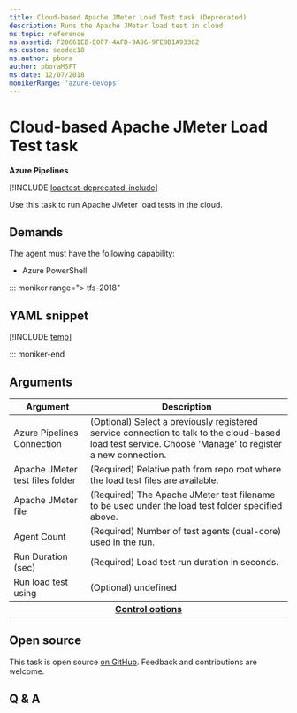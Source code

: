 ```yaml
---
title: Cloud-based Apache JMeter Load Test task (Deprecated)
description: Runs the Apache JMeter load test in cloud
ms.topic: reference
ms.assetid: F20661EB-E0F7-4AFD-9A86-9FE9D1A93382
ms.custom: seodec18
ms.author: pbora
author: pboraMSFT
ms.date: 12/07/2018
monikerRange: 'azure-devops'
---
```


# Cloud-based Apache JMeter Load Test task

**Azure Pipelines**

[!INCLUDE [loadtest-deprecated-include](../../../test/includes/loadtest-deprecated-include.md)]

Use this task to run Apache JMeter load tests in the cloud.

## Demands

The agent must have the following capability:

* Azure PowerShell

::: moniker range="> tfs-2018"

## YAML snippet

[!INCLUDE [temp](../includes/yaml/RunJMeterLoadTestV1.md)]

::: moniker-end

## Arguments

<table><thead><tr><th>Argument</th><th>Description</th></tr></thead>
<tr><td>Azure Pipelines Connection</td><td>(Optional) Select a previously registered service connection to talk to the cloud-based load test service. Choose &#39;Manage&#39; to register a new connection.</td></tr>
<tr><td>Apache JMeter test files folder</td><td>(Required) Relative path from repo root where the load test files are available.</td></tr>
<tr><td>Apache JMeter file</td><td>(Required) The Apache JMeter test filename to be used under the load test folder specified above.</td></tr>
<tr><td>Agent Count</td><td>(Required) Number of test agents (dual-core) used in the run.</td></tr>
<tr><td>Run Duration (sec)</td><td>(Required) Load test run duration in seconds.</td></tr>
<tr><td>Run load test using</td><td>(Optional) undefined</td></tr>

<tr>
<th style="text-align: center" colspan="2"><a href="~/pipelines/process/tasks.md#controloptions" data-raw-source="[Control options](../../process/tasks.md#controloptions)">Control options</a></th>
</tr>

</table>

## Open source

This task is open source [on GitHub](https://github.com/Microsoft/azure-pipelines-tasks). Feedback and contributions are welcome.

## Q & A

<!-- BEGINSECTION class="md-qanda" -->

<!-- ENDSECTION -->
